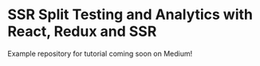 # SSR Split Testing and Analytics with React, Redux and SSR

Example repository for tutorial coming soon on Medium!
